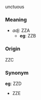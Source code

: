 unctuous
### Meaning
+ _adj_: ZZA
    + __eg__: ZZB

### Origin

ZZC

### Synonym

__eg__: ZZD

+ ZZE


